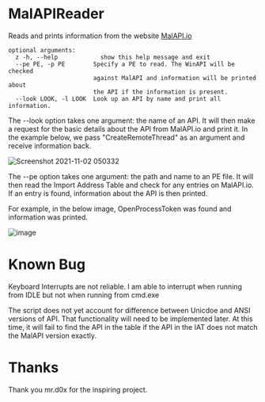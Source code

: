 # MalAPIReader
Reads and prints information from the website [MalAPI.io](https://malapi.io/)

``` 
optional arguments:
  z -h, --help            show this help message and exit
  --pe PE, -p PE        Specify a PE to read. The WinAPI will be checked
                        against MalAPI and information will be printed about
                        the API if the information is present.
  --look LOOK, -l LOOK  Look up an API by name and print all information.
```
  
  The --look option takes one argument: the name of an API. It will then make a request for the basic details about the API from MalAPI.io and print it. In the example below, we pass "CreateRemoteThread" as an argument and receive information back.
  
  ![Screenshot 2021-11-02 050332](https://user-images.githubusercontent.com/77356206/139817458-940378a8-d06a-433a-80f3-abfbfbd9400c.png)

  
  The --pe option takes one argument: the path and name to an PE file. It will then read the Import Address Table and check for any entries on MalAPI.io. If an entry is found, information about the API is then printed.
  
  For example, in the below image, OpenProcessToken was found and information was printed.
  
  ![image](https://user-images.githubusercontent.com/77356206/139821165-75f5c780-f328-413b-9a4a-481bfeb3ce02.png)

  
# Known Bug
Keyboard Interrupts are not reliable. I am able to interrupt when running from IDLE but not when running from cmd.exe

The script does not yet account for difference between Unicdoe and ANSI versions of API. That functionality will need to be implemented later. At this time, it will fail to find the API in the table if the API in the IAT does not match the MalAPI version exactly.

# Thanks
Thank you mr.d0x for the inspiring project.
